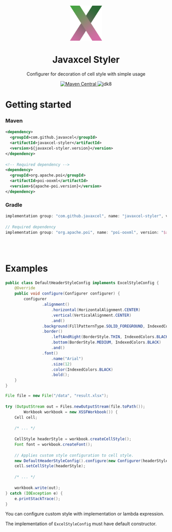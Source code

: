 <p align="center">
    <img  src="../asset/javaxcel-styler-logo.png" alt="Javaxcel Styler" width="20%">
</p>

<h1 align="center">Javaxcel Styler</h1>

<p align="center">Configurer for decoration of cell style with simple usage</p>

<p align="center">
    <a href="https://search.maven.org/artifact/com.github.javaxcel/javaxcel-styler">
        <img alt="Maven Central" src="https://img.shields.io/maven-central/v/com.github.javaxcel/javaxcel-styler?style=flat-square">
    </a>
    <img alt="jdk8" src="https://img.shields.io/badge/jdk-8-orange?style=flat-square">
</p>

# Getting started

### Maven

```xml
<dependency>
  <groupId>com.github.javaxcel</groupId>
  <artifactId>javaxcel-styler</artifactId>
  <version>${javaxcel-styler.version}</version>
</dependency>

<!-- Required dependency -->
<dependency>
  <groupId>org.apache.poi</groupId>
  <artifactId>poi-ooxml</artifactId>
  <version>${apache-poi.version}</version>
</dependency>
```

### Gradle

```groovy
implementation group: "com.github.javaxcel", name: "javaxcel-styler", version: "$javaxcelStylerVersion"

// Required dependency
implementation group: "org.apache.poi", name: "poi-ooxml", version: "$apachePoiVersion"
```

<br><br>

# Examples

```java
public class DefaultHeaderStyleConfig implements ExcelStyleConfig {
    @Override
    public void configure(Configurer configurer) {
        configurer
            	.alignment()
                    .horizontal(HorizontalAlignment.CENTER)
                    .vertical(VerticalAlignment.CENTER)
            	    .and()
                .background(FillPatternType.SOLID_FOREGROUND, IndexedColors.GREY_25_PERCENT)
                .border()
                    .leftAndRight(BorderStyle.THIN, IndexedColors.BLACK)
                    .bottom(BorderStyle.MEDIUM, IndexedColors.BLACK)
                    .and()
                .font()
                    .name("Arial")
                    .size(12)
                    .color(IndexedColors.BLACK)
                    .bold();
    }
}
```

```java
File file = new File("/data", "result.xlsx");

try (OutputStream out = Files.newOutputStream(file.toPath());
        Workbook workbook = new XSSFWorkbook()) {
    Cell cell;
    
    /* ... */
    
    CellStyle headerStyle = workbook.createCellStyle();
    Font font = workbook.createFont();
    
    // Applies custom style configuration to cell style.
    new DefaultHeaderStyleConfig().configure(new Configurer(headerStyle, font));
    cell.setCellStyle(headerStyle);
    
    /* ... */
    
    workbook.write(out);
} catch (IOException e) {
    e.printStackTrace();
}
```

You can configure custom style with implementation or lambda expression.

The implementation of `ExcelStyleConfig` must have default constructor.

